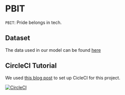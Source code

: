 # PBIT
`PBIT`: Pride belongs in tech.

## Dataset
The data used in our model can be found [here](https://www.kaggle.com/competitions/jigsaw-toxic-comment-classification-challenge/data?select=train.csv.zip)

## CircleCI Tutorial
We used [this blog post](https://circleci.com/blog/setting-up-continuous-integration-with-github/) to set up CicleCI for this project.

[![CircleCI](https://circleci.com/gh/vijay-jaisankar/PBIT.svg?style=svg)](https://circleci.com/gh/vijay-jaisankar/PBIT)
